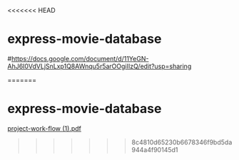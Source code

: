 <<<<<<< HEAD
	
# express-movie-database

#https://docs.google.com/document/d/11YeGN-AhJ6I0VdVLjSnLxp1Q8AWnqu5r5arOOgiIIzQ/edit?usp=sharing

=======
# express-movie-database


[project-work-flow (1).pdf](https://github.com/saeed0786/express-movie-database/files/7688003/project-work-flow.1.pdf)
>>>>>>> 8c4810d65230b6678346f9bd5da944a4f90145d1

